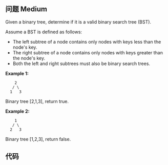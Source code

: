 ## 问题 Medium
Given a binary tree, determine if it is a valid binary search tree (BST).

Assume a BST is defined as follows:

* The left subtree of a node contains only nodes with keys less than the node's key.
* The right subtree of a node contains only nodes with keys greater than the node's key.
* Both the left and right subtrees must also be binary search trees.

**Example 1:**
```
    2
   / \
  1   3
```
Binary tree [2,1,3], return true.

**Example 2:**
```
    1
   / \
  2   3
```  
Binary tree [1,2,3], return false.

## 代码
```C++

```
